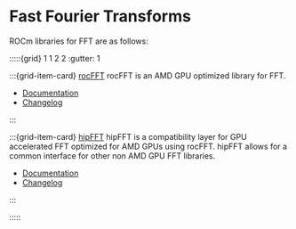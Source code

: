 # Fast Fourier Transforms

ROCm libraries for FFT are as follows:

:::::{grid} 1 1 2 2
:gutter: 1

:::{grid-item-card} [rocFFT](https://rocmdocs.amd.com/projects/rocFFT/en/latest/)
rocFFT is an AMD GPU optimized library for FFT.

- [Documentation](https://rocmdocs.amd.com/projects/rocFFT/en/latest/)
- [Changelog](https://github.com/ROCmSoftwarePlatform/rocFFT/blob/develop/CHANGELOG.md)

:::

:::{grid-item-card} [hipFFT](https://rocmdocs.amd.com/projects/hipFFT/en/latest/)
hipFFT is a compatibility layer for GPU accelerated FFT optimized for AMD GPUs
using rocFFT. hipFFT allows for a common interface for other non AMD GPU
FFT libraries.

- [Documentation](https://rocmdocs.amd.com/projects/hipFFT/en/latest/)
- [Changelog](https://github.com/ROCmSoftwarePlatform/hipFFT/blob/develop/CHANGELOG.md)

:::

:::::
